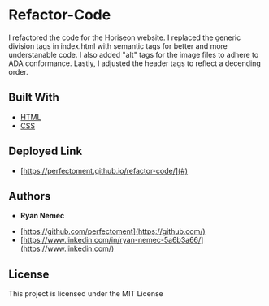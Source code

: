 # Refactor-Code

I refactored the code for the Horiseon website. I replaced the generic division tags in index.html with semantic tags for better and more understanable code. I also added "alt" tags for the image files to adhere to ADA conformance. Lastly, I adjusted the header tags to reflect a decending order.

## Built With

* [HTML](https://developer.mozilla.org/en-US/docs/Web/HTML)
* [CSS](https://developer.mozilla.org/en-US/docs/Web/CSS)
## Deployed Link

* [https://perfectoment.github.io/refactor-code/](#)


## Authors

* **Ryan Nemec** 

- [https://github.com/perfectoment](https://github.com/)
- [https://www.linkedin.com/in/ryan-nemec-5a6b3a66/](https://www.linkedin.com/)

## License

This project is licensed under the MIT License 